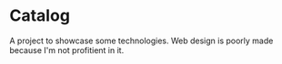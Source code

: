 # Catalog
A project to showcase some technologies. Web design is poorly made because I'm not profitient in it.
